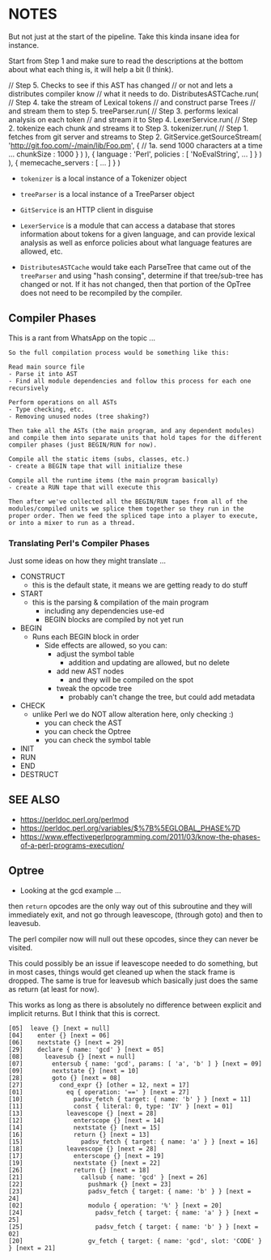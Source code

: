 <!----------------------------------------------------------------------------->
# NOTES
<!----------------------------------------------------------------------------->

<!----------------------------------------------------------------------------->






<!----------------------------------------------------------------------------->

But not just at the start of the pipeline. Take this kinda insane idea for 
instance. 

Start from Step 1 and make sure to read the descriptions at the bottom 
about what each thing is, it will help a bit (I think).

// Step 5. Checks to see if this AST has changed 
// or not and lets a distributes compiler know 
// what it needs to do. 
DistributesASTCache.run(
    // Step 4. take the stream of Lexical tokens 
    // and construct parse Trees
    // and stream them to step 5.
    treeParser.run(
        // Step 3. performs lexical analysis on each token 
        // and stream it to Step 4.
        LexerService.run(
            // Step 2. tokenize each chunk and streams it to Step 3.
            tokenizer.run(
                // Step 1. fetches from git server and streams to Step 2.
                GitService.getSourceStream(
                    'http://git.foo.com/-/main/lib/Foo.pm',
                    { 
                        // 1a. send 1000 characters at a time ...
                        chunkSize : 1000 
                    }
                )
            ),
            {
                language : 'Perl',
                policies : [ 'NoEvalString', ... ]
            }
        )
    ),
    {
        memecache_servers : [ ... ]
    }
)

- `tokenizer` is a local instance of a Tokenizer object
- `treeParser` is a local instance of a TreeParser object


- `GitService` is an HTTP client in disguise
- `LexerService` is a module that can access a database that stores information 
  about tokens for a given language, and can provide lexical analysis as well 
  as enforce policies about what language features are allowed, etc. 
- `DistributesASTCache` would take each ParseTree that came out of the
  `treeParser` and using "hash consing", determine if that tree/sub-tree has 
  changed or not. If it has not changed, then that portion of the OpTree does 
  not need to be recompiled by the compiler. 
  
  












<!----------------------------------------------------------------------------->
## Compiler Phases
<!----------------------------------------------------------------------------->

This is a rant from WhatsApp on the topic ... 

```
So the full compilation process would be something like this:

Read main source file
- Parse it into AST
- Find all module dependencies and follow this process for each one recursively

Perform operations on all ASTs
- Type checking, etc.
- Removing unused nodes (tree shaking?) 

Then take all the ASTs (the main program, and any dependent modules) and compile them into separate units that hold tapes for the different compiler phases (just BEGIN/RUN for now). 

Compile all the static items (subs, classes, etc.)
- create a BEGIN tape that will initialize these

Compile all the runtime items (the main program basically)
- create a RUN tape that will execute this

Then after we've collected all the BEGIN/RUN tapes from all of the modules/compiled units we splice them together so they run in the proper order. Then we feed the spliced tape into a player to execute, or into a mixer to run as a thread.
```

<!----------------------------------------------------------------------------->
### Translating Perl's Compiler Phases
<!----------------------------------------------------------------------------->

Just some ideas on how they might translate ... 

- CONSTRUCT
    - this is the default state, it means we are getting ready to do stuff
- START
    - this is the parsing & compilation of the main program
        - including any dependencies use-ed
        - BEGIN blocks are compiled by not yet run
- BEGIN
    - Runs each BEGIN block in order
        - Side effects are allowed, so you can:
            - adjust the symbol table
                - addition and updating are allowed, but no delete
            - add new AST nodes
                - and they will be compiled on the spot
            - tweak the opcode tree
                - probably can't change the tree, but could add metadata
- CHECK
    - unlike Perl we do NOT allow alteration here, only checking :)
        - you can check the AST
        - you can check the Optree
        - you can check the symbol table
- INIT
- RUN
- END
- DESTRUCT

<!----------------------------------------------------------------------------->
## SEE ALSO
<!----------------------------------------------------------------------------->

- https://perldoc.perl.org/perlmod
- https://perldoc.perl.org/variables/$%7B%5EGLOBAL_PHASE%7D
- https://www.effectiveperlprogramming.com/2011/03/know-the-phases-of-a-perl-programs-execution/


<!----------------------------------------------------------------------------->
## Optree
<!----------------------------------------------------------------------------->

- Looking at the gcd example ...

then `return` opcodes are the only way out of this subroutine
and they will immediately exit, and not go through leavescope, 
(through goto) and then to leavesub. 

The perl compiler now will null out these opcodes, since 
they can never be visited. 

This could possibly be an issue if leavescope needed to do 
something, but in most cases, things would get cleaned up
when the stack frame is dropped. The same is true for leavesub
which basically just does the same as return (at least for now).

This works as long as there is absolutely no difference between 
explicit and implicit returns. But I think that this is correct. 

```
[05]  leave {} [next = null]
[04]    enter {} [next = 06]
[06]    nextstate {} [next = 29]
[29]    declare { name: 'gcd' } [next = 05]
[08]      leavesub {} [next = null]
[07]        entersub { name: 'gcd', params: [ 'a', 'b' ] } [next = 09]
[09]        nextstate {} [next = 10]
[28]        goto {} [next = 08]
[27]          cond_expr {} [other = 12, next = 17]
[01]            eq { operation: '==' } [next = 27]
[10]              padsv_fetch { target: { name: 'b' } } [next = 11]
[11]              const { literal: 0, type: 'IV' } [next = 01]
[13]            leavescope {} [next = 28]
[12]              enterscope {} [next = 14]
[14]              nextstate {} [next = 15]
[16]              return {} [next = 13]
[15]                padsv_fetch { target: { name: 'a' } } [next = 16]
[18]            leavescope {} [next = 28]
[17]              enterscope {} [next = 19]
[19]              nextstate {} [next = 22]
[26]              return {} [next = 18]
[21]                callsub { name: 'gcd' } [next = 26]
[22]                  pushmark {} [next = 23]
[23]                  padsv_fetch { target: { name: 'b' } } [next = 24]
[02]                  modulo { operation: '%' } [next = 20]
[24]                    padsv_fetch { target: { name: 'a' } } [next = 25]
[25]                    padsv_fetch { target: { name: 'b' } } [next = 02]
[20]                  gv_fetch { target: { name: 'gcd', slot: 'CODE' } } [next = 21]
```

<!----------------------------------------------------------------------------->



